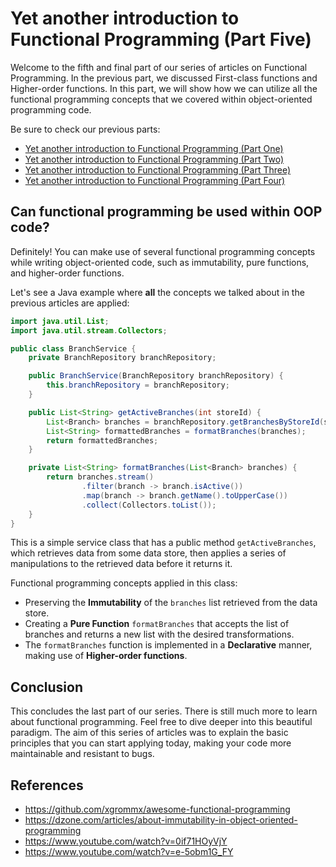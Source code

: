# Yet another introduction to Functional Programming (Part Five)

Welcome to the fifth and final part of our series of articles on Functional Programming. In the previous part, we discussed First-class functions and Higher-order functions. In this part, we will show how we can utilize all the functional programming concepts that we covered within object-oriented programming code.

Be sure to check our previous parts:

- [Yet another introduction to Functional Programming (Part One)](https://github.com/MarkAdell/my_articles/blob/main/intro_to_functional_programming/series/part_1.md)
- [Yet another introduction to Functional Programming (Part Two)](https://github.com/MarkAdell/my_articles/blob/main/intro_to_functional_programming/series/part_2.md)
- [Yet another introduction to Functional Programming (Part Three)](https://github.com/MarkAdell/my_articles/blob/main/intro_to_functional_programming/series/part_3.md)
- [Yet another introduction to Functional Programming (Part Four)](https://github.com/MarkAdell/my_articles/blob/main/intro_to_functional_programming/series/part_4.md)

## Can functional programming be used within OOP code?

Definitely! You can make use of several functional programming concepts while writing object-oriented code, such as immutability, pure functions, and higher-order functions.

Let's see a Java example where **all** the concepts we talked about in the previous articles are applied:

```java
import java.util.List;
import java.util.stream.Collectors;

public class BranchService {
    private BranchRepository branchRepository;

    public BranchService(BranchRepository branchRepository) {
        this.branchRepository = branchRepository;
    }

    public List<String> getActiveBranches(int storeId) {
        List<Branch> branches = branchRepository.getBranchesByStoreId(storeId);
        List<String> formattedBranches = formatBranches(branches);
        return formattedBranches;
    }

    private List<String> formatBranches(List<Branch> branches) {
        return branches.stream()
                .filter(branch -> branch.isActive())
                .map(branch -> branch.getName().toUpperCase())
                .collect(Collectors.toList());
    }
}
```

This is a simple service class that has a public method `getActiveBranches`, which retrieves data from some data store, then applies a series of manipulations to the retrieved data before it returns it.

Functional programming concepts applied in this class:
- Preserving the **Immutability** of the `branches` list retrieved from the data store.
- Creating a **Pure Function** `formatBranches` that accepts the list of branches and returns a new list with the desired transformations.
- The `formatBranches` function is implemented in a **Declarative** manner, making use of **Higher-order functions**.

## Conclusion

This concludes the last part of our series. There is still much more to learn about functional programming. Feel free to dive deeper into this beautiful paradigm. The aim of this series of articles was to explain the basic principles that you can start applying today, making your code more maintainable and resistant to bugs.

## References

- https://github.com/xgrommx/awesome-functional-programming
- https://dzone.com/articles/about-immutability-in-object-oriented-programming
- https://www.youtube.com/watch?v=0if71HOyVjY
- https://www.youtube.com/watch?v=e-5obm1G_FY